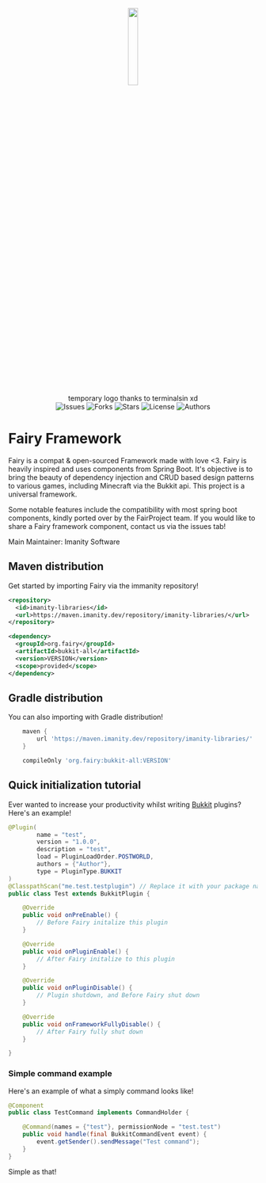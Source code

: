 <p align="center">
  <img width="20%" height="20%" src="https://i.imgur.com/CIxPcyV.png">
  <br>temporary logo thanks to terminalsin xd<br>
  <a><img alt="Issues" src="https://img.shields.io/github/issues/FairyProject/fairy"></a>
  <a><img alt="Forks" src="https://img.shields.io/github/forks/FairyProject/fairy"></a>
  <a><img alt="Stars" src="https://img.shields.io/github/stars/FairyProject/fairy"></a>
  <a><img alt="License" src="https://img.shields.io/github/license/FairyProject/fairy"></a>
  <a><img alt="Authors" src="https://img.shields.io/badge/Authors-LeeGod-blue"></a>  
</p>

# Fairy Framework
Fairy is a compat &amp; open-sourced Framework made with love <3. Fairy is heavily inspired and uses components from Spring Boot. 
It's objective is to bring the beauty of dependency injection and CRUD based design patterns to various games, including Minecraft
via the Bukkit api. This project is a universal framework. 

Some notable features include the compatibility with most spring boot components, kindly ported over by the FairProject team. If you
would like to share a Fairy framework component, contact us via the issues tab!

Main Maintainer: Imanity Software

## Maven distribution
Get started by importing Fairy via the immanity repository!

```xml
<repository>
  <id>imanity-libraries</id>
  <url>https://maven.imanity.dev/repository/imanity-libraries/</url>
</repository>
```

```xml
<dependency>
  <groupId>org.fairy</groupId>
  <artifactId>bukkit-all</artifactId>
  <version>VERSION</version>
  <scope>provided</scope>
</dependency>
```

## Gradle distribution
You can also importing with Gradle distribution!

```groovy
    maven {
        url 'https://maven.imanity.dev/repository/imanity-libraries/'
    }
```

```groovy
    compileOnly 'org.fairy:bukkit-all:VERSION'
```


## Quick initialization tutorial

Ever wanted to increase your productivity whilst writing [Bukkit](https://bukkit.org) plugins? Here's an example! 

```java
@Plugin(
        name = "test",
        version = "1.0.0",
        description = "test",
        load = PluginLoadOrder.POSTWORLD,
        authors = {"Author"},
        type = PluginType.BUKKIT
)
@ClasspathScan("me.test.testplugin") // Replace it with your package name
public class Test extends BukkitPlugin {

    @Override
    public void onPreEnable() {
        // Before Fairy initalize this plugin
    }

    @Override
    public void onPluginEnable() {
        // After Fairy initalize to this plugin
    }

    @Override
    public void onPluginDisable() {
        // Plugin shutdown, and Before Fairy shut down
    }

    @Override
    public void onFrameworkFullyDisable() {
        // After Fairy fully shut down
    }

}
```

### Simple command example

Here's an example of what a simply command looks like!

```java
@Component
public class TestCommand implements CommandHolder {

    @Command(names = {"test"}, permissionNode = "test.test")
    public void handle(final BukkitCommandEvent event) {
        event.getSender().sendMessage("Test command");
    }
}
```

Simple as that! 
